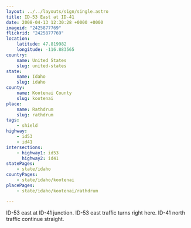 ```yaml
---
layout: ../../layouts/sign/single.astro
title: ID-53 East at ID-41
date: 2008-04-13 12:30:28 +0000 +0000
imageid: "2425877769"
flickrid: "2425877769"
location:
    latitude: 47.819982
    longitude: -116.883565
country:
    name: United States
    slug: united-states
state:
    name: Idaho
    slug: idaho
county:
    name: Kootenai County
    slug: kootenai
place:
    name: Rathdrum
    slug: rathdrum
tags:
    - shield
highway:
    - id53
    - id41
intersections:
    - highway1: id53
      highway2: id41
statePages:
    - state/idaho
countyPages:
    - state/idaho/kootenai
placePages:
    - state/idaho/kootenai/rathdrum

---
```

ID-53 east at ID-41 junction.  ID-53 east traffic turns right here.  ID-41 north traffic continue straight.